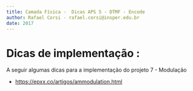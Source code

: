 ```yaml
---
title: Camada Física -  Dicas APS 5 - DTMF - Encode
author: Rafael Corsi - rafael.corsi@insper.edu.br
date: 2017
---
```


# Dicas de implementação :

A seguir algumas dicas para a implementação do projeto 7 - Modulação

- https://epxx.co/artigos/ammodulation.html
